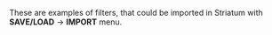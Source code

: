 These are examples of filters, that could be imported in Striatum with **SAVE/LOAD** -> **IMPORT** menu.
